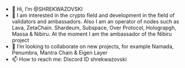 - 👋 Hi, I’m @SHREKWAZOVSKI
- 👀 I am interested in the crypto field and development in the field of validators and ambassadors. Also I am an operator of nodes such as Lava, ZetaChain. Shardeum, Subspace, Over Protocol, Holograpgh, Massa & Nibiru. At the moment I am the ambassador of the Nibiru project
- 💞️ I’m looking to collaborate on new projects, for example Namada, Penumbra, Mantra Chain & Eigen Layer
- 📫 How to reach me: Discord ID shrekwazovski

<!---
SHREKWAZOVSKI/SHREKWAZOVSKI is a ✨ special ✨ repository because its `README.md` (this file) appears on your GitHub profile.
You can click the Preview link to take a look at your changes.
--->
